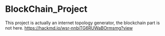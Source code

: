 # BlockChain_Project
This project is actually an internet topology generator, the blockchain part is not here.
https://hackmd.io/wsr-nnbiTG6RUWaBOrmsmg?view
